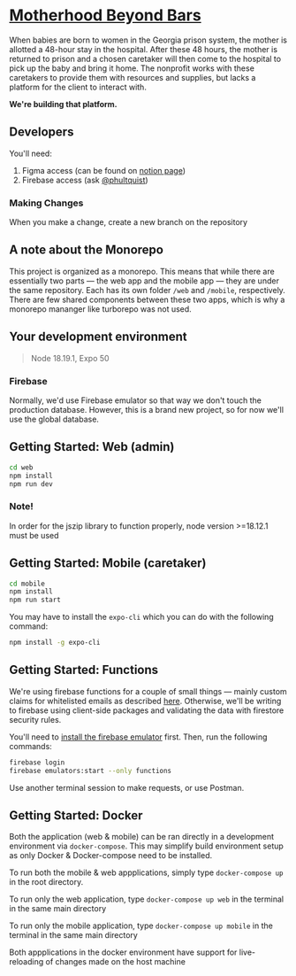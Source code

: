 # [Motherhood Beyond Bars](https://www.motherhoodbeyond.org/)

When babies are born to women in the Georgia prison system, the mother is allotted a 48-hour stay in the hospital. After these 48 hours, the mother is returned to prison and a chosen caretaker will then come to the hospital to pick up the baby and bring it home. The nonprofit works with these caretakers to provide them with resources and supplies, but lacks a platform for the client to interact with.

**We're building that platform.**

## Developers

You'll need:

1. Figma access (can be found on [notion page](https://www.notion.so/gtbitsofgood/Motherhood-Beyond-Bars-2c8b73628cda49b090319de9d61f0f0b))
2. Firebase access (ask [@phultquist](https://github.com/phultquist))

### Making Changes

When you make a change, create a new branch on the repository

## A note about the Monorepo

This project is organized as a monorepo. This means that while there are essentially two parts — the web app and the mobile app — they are under the same repository. Each has its own folder `/web` and `/mobile`, respectively. There are few shared components between these two apps, which is why a monorepo mananger like turborepo was not used.

## Your development environment

> Node 18.19.1, Expo 50

### Firebase

Normally, we'd use Firebase emulator so that way we don't touch the production database. However, this is a brand new project, so for now we'll use the global database.

## Getting Started: Web (admin)

```bash
cd web
npm install
npm run dev
```

### Note!

In order for the jszip library to function properly, node version >=18.12.1 must be used

## Getting Started: Mobile (caretaker)

```bash
cd mobile
npm install
npm run start
```

You may have to install the `expo-cli` which you can do with the following command:

```bash
npm install -g expo-cli
```

## Getting Started: Functions

We're using firebase functions for a couple of small things — mainly custom claims for whitelisted emails as described [here](https://stackoverflow.com/questions/46552886/firebase-authentication-with-whitelisted-email-addresses). Otherwise, we'll be writing to firebase using client-side packages and validating the data with firestore security rules.

You'll need to [install the firebase emulator](https://firebase.google.com/docs/emulator-suite) first. Then, run the following commands:

```bash
firebase login
firebase emulators:start --only functions
```

Use another terminal session to make requests, or use Postman.

## Getting Started: Docker

Both the application (web & mobile) can be ran directly in a development environment via `docker-compose`. This may simplify build environment setup as only Docker & Docker-compose need to be installed.

To run both the mobile & web appplications, simply type `docker-compose up` in the root directory.

To run only the web application, type `docker-compose up web` in the terminal in the same main directory

To run only the mobile application, type `docker-compose up mobile` in the terminal in the same main directory

Both appplications in the docker environment have support for live-reloading of changes made on the host machine
